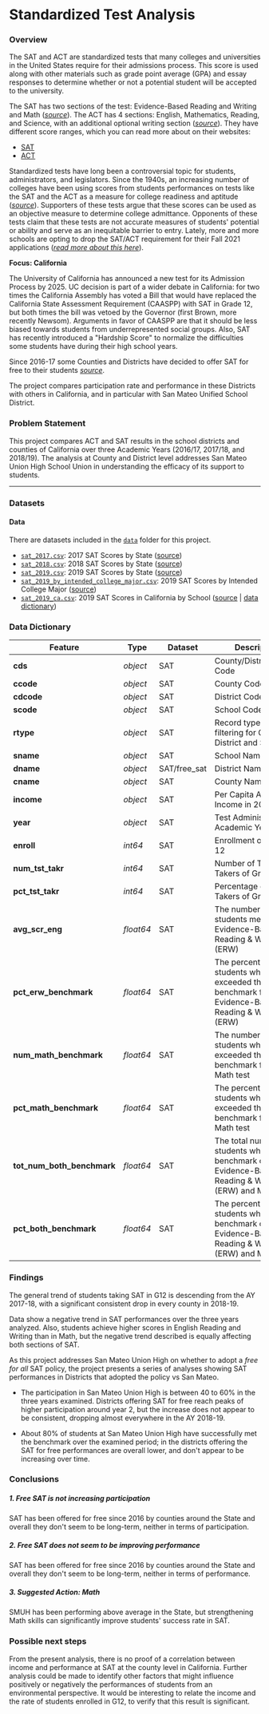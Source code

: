 # Standardized Test Analysis

### Overview

The SAT and ACT are standardized tests that many colleges and universities in the United States require for their admissions process. This score is used along with other materials such as grade point average (GPA) and essay responses to determine whether or not a potential student will be accepted to the university.

The SAT has two sections of the test: Evidence-Based Reading and Writing and Math ([*source*](https://www.princetonreview.com/college/sat-sections)). The ACT has 4 sections: English, Mathematics, Reading, and Science, with an additional optional writing section ([*source*](https://www.act.org/content/act/en/products-and-services/the-act/scores/understanding-your-scores.html)). They have different score ranges, which you can read more about on their websites:
* [SAT](https://collegereadiness.collegeboard.org/sat)
* [ACT](https://www.act.org/content/act/en.html)

Standardized tests have long been a controversial topic for students, administrators, and legislators. Since the 1940s, an increasing number of colleges have been using scores from students performances on tests like the SAT and the ACT as a measure for college readiness and aptitude ([*source*](https://www.minotdailynews.com/news/local-news/2017/04/a-brief-history-of-the-sat-and-act/)). Supporters of these tests argue that these scores can be used as an objective measure to determine college admittance. Opponents of these tests claim that these tests are not accurate measures of students' potential or ability and serve as an inequitable barrier to entry. Lately, more and more schools are opting to drop the SAT/ACT requirement for their Fall 2021 applications ([*read more about this here*](https://www.cnn.com/2020/04/14/us/coronavirus-colleges-sat-act-test-trnd/index.html)).

**Focus: California**

The University of California has announced a new test for its Admission Process by 2025.
UC decision is part of a wider debate in California: for two times the California Assembly has voted a Bill that would have replaced the California State Assessment Requirement (CAASPP) with SAT in Grade 12, but both times the bill was vetoed by the Governor (first Brown, more recently Newsom).
Arguments in favor of CAASPP are that it should be less biased towards students from underrepresented social groups. Also, SAT has recently introduced a "Hardship Score" to normalize the difficulties some students have during their high school years.

Since 2016-17 some Counties and Districts have decided to offer SAT for free to their students [*source*](https://www.documentcloud.org/documents/3914482-California-Districts-Free-College-Entrance2016-17.html).

The project compares participation rate and performance in these Districts with others in California, and in particular with San Mateo Unified School District.

### Problem Statement

This project compares ACT and SAT results in the school districts and counties of California over three Academic Years (2016/17, 2017/18, and 2018/19). The analysis at County and District level addresses San Mateo Union High School Union in understanding the efficacy of its support to students.

---

### Datasets

#### Data

There are datasets included in the [`data`](./data/) folder for this project. 

* [`sat_2017.csv`](./data/sat_2017.csv): 2017 SAT Scores by State ([source](https://blog.collegevine.com/here-are-the-average-sat-scores-by-state/))
* [`sat_2018.csv`](./data/sat_2018.csv): 2018 SAT Scores by State ([source](https://blog.collegevine.com/here-are-the-average-sat-scores-by-state/))
* [`sat_2019.csv`](./data/sat_2019.csv): 2019 SAT Scores by State ([source](https://blog.prepscholar.com/average-sat-scores-by-state-most-recent))
* [`sat_2019_by_intended_college_major.csv`](./data/sat_2019_by_intended_college_major.csv): 2019 SAT Scores by Intended College Major ([source](https://reports.collegeboard.org/pdf/2019-total-group-sat-suite-assessments-annual-report.pdf))
* [`sat_2019_ca.csv`](./data/sat_2019_ca.csv): 2019 SAT Scores in California by School ([source](https://www.cde.ca.gov/ds/sp/ai/) | [data dictionary](https://www.cde.ca.gov/ds/sp/ai/reclayoutsat19.asp))


### Data Dictionary
|Feature|Type|Dataset|Description|
|---|---|---|---|
|**cds**|*object*|SAT|County/District/School Code|
|**ccode**|*object*|SAT|County Code|
|**cdcode**|*object*|SAT|District Code|
|**scode**|*object*|SAT|School Code|
|**rtype**|*object*|SAT|Record type; used for filtering for County District and School|
|**sname**|*object*|SAT|School Name|
|**dname**|*object*|SAT/free_sat|District Name|
|**cname**|*object*|SAT|County Name|
|**income**|*object*|SAT|Per Capita Annual Income in 2018|
|**year**|*object*|SAT|Test Administration Academic Year|
|**enroll**|*int64*|SAT|Enrollment of Grade 12|
|**num_tst_takr**|*int64*|SAT|Number of Test Takers of Grade 12|
|**pct_tst_takr**|*int64*|SAT|Percentage of Test Takers of Grade 12|
|**avg_scr_eng**|*float64*|SAT|The number of students meeting the Evidence-Based Reading & Writing (ERW) |
|**pct_erw_benchmark**|*float64*|SAT|The percent of students who met or exceeded the benchmark for Evidence-Based Reading & Writing (ERW)|
|**num_math_benchmark**|*float64*|SAT|The number of students who met or exceeded the benchmark for SAT Math test|
|**pct_math_benchmark**|*float64*|SAT|The percent of students who met or exceeded the benchmark for SAT Math test|
|**tot_num_both_benchmark**|*float64*|SAT|The total number of students who met the benchmark of both Evidence-Based Reading & Writing (ERW) and Math|
|**pct_both_benchmark**|*float64*|SAT|The percent of students who met the benchmark of both Evidence-Based Reading & Writing (ERW) and Math|

### Findings

The general trend of students taking SAT in G12 is descending from the AY 2017-18, with a significant consistent drop in every county in 2018-19.

Data show a negative trend in SAT performances over the three years analyzed.
Also, students achieve higher scores in English Reading and Writing than in Math, but the negative trend described is equally affecting both sections of SAT.

As this project addresses San Mateo Union High on whether to adopt a *free for all* SAT policy, the project presents a series of analyses showing SAT performances in Districts that adopted the policy vs San Mateo.

* The participation in San Mateo Union High is between 40 to 60% in the three years examined. Districts offering SAT for free reach peaks of higher participation around year 2, but the increase does not appear to be consistent, dropping almost everywhere in the AY 2018-19.

* About 80% of students at San Mateo Union High have successfully met the benchmark over the examined period; in the districts offering the SAT for free performances are overall lower, and don't appear to be increasing over time.

### Conclusions

##### 1. Free SAT is not increasing participation
SAT has been offered for free since 2016 by counties around the State and overall they don't seem to be long-term, neither in terms of participation.

##### 2. Free SAT  does not seem to be improving performance
SAT has been offered for free since 2016 by counties around the State and overall they don't seem to be long-term, neither in terms of performance.

##### 3. Suggested Action: Math 
SMUH has been performing above average in the State, but strengthening Math skills can significantly improve students' success rate in SAT.

### Possible next steps

From the present analysis, there is no proof of a correlation between income and performance at SAT at the county level in California. Further analysis could be made to identify other factors that might influence positively or negatively the performances of students from an environmental perspective.
It would be interesting to relate the income and the rate of students enrolled in G12, to verify that this result is significant.
